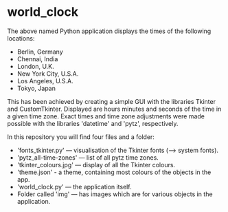 # world_clock

The above named Python application displays the times of the following locations:
  - Berlin, Germany
  - Chennai, India
  - London, U.K.
  - New York City, U.S.A.
  - Los Angeles, U.S.A.
  - Tokyo, Japan

This has been achieved by creating a simple GUI with the libraries Tkinter and CustomTkinter. Displayed are hours minutes and seconds of the time in a given time zone. Exact times and time zone adjustments were made possible with the libraries 'datetime' and 'pytz', respectively.


In this repository you will find four files and a folder:
  - 'fonts_tkinter.py' — visualisation of the Tkinter fonts (--> system fonts).
  - 'pytz_all-time-zones' — list of all pytz time zones.
  - 'tkinter_colours.jpg' — display of all the Tkinter colours.
  - 'theme.json' - a theme, containing most colours of the objects in the app.
  - 'world_clock.py' — the application itself.
  - Folder called 'img' — has images which are for various objects in the application.
